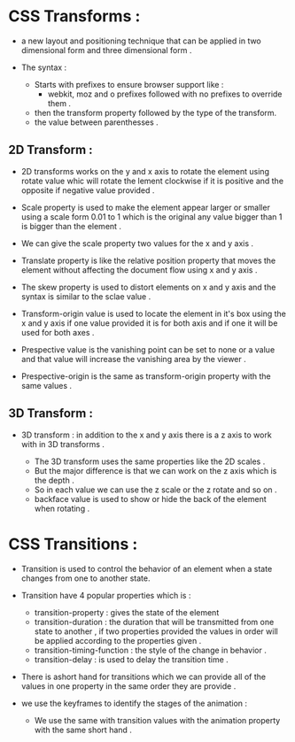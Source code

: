 # CSS Transforms : 
- a new layout and positioning technique that can be applied in two dimensional form and three dimensional form .

- The syntax :
    - Starts with prefixes to ensure browser support like :
        - webkit, moz and o prefixes followed with no prefixes to override them .
    - then the transform property followed by the type of the transform.
    - the value between parenthesses .

## 2D Transform :

- 2D transforms works on the y and x axis to rotate the element using rotate value whic will rotate the lement clockwise if it is positive and the opposite if negative value provided .

- Scale property is used to make the element appear larger or smaller using a scale form 0.01 to 1 which is the original any value bigger than 1 is bigger than the element .

- We can give the scale property two values for the x and y axis .

- Translate property is like the relative position property that moves the element without affecting the document flow using x and y axis .

- The skew property is used to distort elements on x and y axis and the syntax is similar to the sclae value .

- Transform-origin value is used to locate the element in it's box using the x and y axis if one value provided it is for both axis and if one it will be used for both axes .

- Prespective value is the vanishing point can be set to none or a value and that value will increase the vanishing area by the viewer .

- Prespective-origin is the same as transform-origin property with the same values .

## 3D Transform :

- 3D transform : in addition to the x and y axis there is a z axis to work with in 3D transforms .

    - The 3D transform uses the same properties like the 2D scales .
    - But the major difference is that we can work on the z axis which is the depth .
    - So in each value we can use the z scale or the z rotate and so on .
    - backface value is used to show or hide the back of the element when rotating .

# CSS Transitions : 

- Transition is used to control the behavior of an element when a state changes from one to another state.

- Transition have 4 popular properties which is :
    - transition-property : gives the state of the element
    - transition-duration :  the duration that will be transmitted from one state to another , if two properties provided the values in order will be applied according to the properties given .
    - transition-timing-function : the style of the change in behavior .
    - transition-delay : is used to delay the transition time .

- There is ashort hand for transitions which we can provide all of the values in one property in the same order they are provide .

- we use the keyframes to identify the stages of the animation :
    - We use the same with transition values with the animation property with the same short hand .
    
